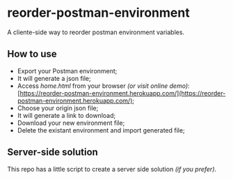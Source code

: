 # reorder-postman-environment
A cliente-side way to reorder postman environment variables.

## How to use
* Export your Postman environment;
* It will generate a json file;
* Access _home.html_ from your browser _(or visit online demo)_: [https://reorder-postman-environment.herokuapp.com/](https://reorder-postman-environment.herokuapp.com/);
* Choose your origin json file;
* It will generate a link to download;
* Download your new environment file;
* Delete the existant environment and import generated file;

## Server-side solution
This repo has a little script to create a server side solution _(if you prefer)_.
